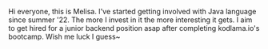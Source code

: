 Hi everyone, this is Melisa. 
I've started getting involved with Java language since summer '22.
The more I invest in it the more interesting it gets.
I aim to get hired for a junior backend position asap after completing kodlama.io's bootcamp.
Wish me luck I guess~

